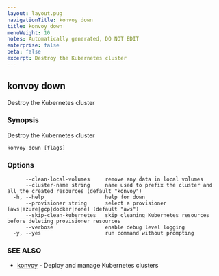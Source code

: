 ```yaml
---
layout: layout.pug
navigationTitle: konvoy down
title: konvoy down
menuWeight: 10
notes: Automatically generated, DO NOT EDIT
enterprise: false
beta: false
excerpt: Destroy the Kubernetes cluster
---
```


## konvoy down

Destroy the Kubernetes cluster

### Synopsis

Destroy the Kubernetes cluster

```
konvoy down [flags]
```

### Options

```
      --clean-local-volumes     remove any data in local volumes
      --cluster-name string     name used to prefix the cluster and all the created resources (default "konvoy")
  -h, --help                    help for down
      --provisioner string      select a provisioner [aws|azure|gcp|docker|none] (default "aws")
      --skip-clean-kubernetes   skip cleaning Kubernetes resources before deleting provisioner resources
      --verbose                 enable debug level logging
  -y, --yes                     run command without prompting
```

### SEE ALSO

* [konvoy](../)	 - Deploy and manage Kubernetes clusters

